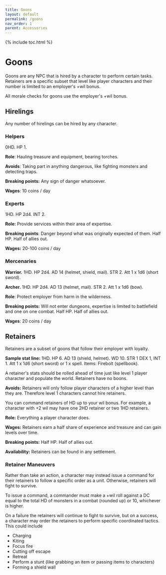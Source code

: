 ```yaml
---
title: Goons
layout: default
permalink: /goons
nav_order: 1
parent: Accessories
---
```

{% include toc.html %}

# Goons

Goons are any NPC that is hired by a character to perform certain tasks. Retainers are a specific subset that level like player characters and their number is limited to an employer's +wil bonus.

All morale checks for goons use the employer's +wil bonus. 

## Hirelings 

Any number of hirelings can be hired by any character. 

### Helpers

0HD. HP 1.

**Role**: Hauling treasure and equipment, bearing torches. 

**Avoids**: Taking part in anything dangerous, like fighting monsters and detecting traps. 

**Breaking points:** Any sign of danger whatsoever. 

**Wages**: 10 coins / day

### Experts

1HD. HP 2d4. INT 2. 

**Role:** Provide services within their area of expertise. 

**Breaking points**: Danger beyond what was originally expected of them. Half HP. Half of allies out.

**Wages:** 20-100 coins / day

### Mercenaries

**Warrior.** 1HD. HP 2d4. AD 14 (helmet, shield, mail). STR 2. Att 1 x 1d6 (short sword).

**Archer.** 1HD. HP 2d4. AD 13 (helmet, mail). STR 2. Att 1 x 1d6 (bow).

**Role**: Protect employer from harm in the wilderness. 

**Breaking points:** Will not enter dungeons, expertise is limited to battlefield and one on one combat. Half HP. Half of allies out.

**Wages**: 20 coins / day

## Retainers

Retainers are a subset of goons that follow their employer with loyalty.

**Sample stat line:** 1HD. HP 6. AD 13 (shield, helmet). WD 10. STR 1 DEX 1, INT 1. Att 1 x 1d6 (short sword) or 1 x spell. Items: Firebolt (spellbook).

A retainer's stats should be rolled ahead of time just like level 1 player character and populate the world. Retainers have no boons.

**Avoids:** Retainers will only follow player characters of a higher level than they are. Therefore level 1 characters cannot hire retainers. 

You can command retainers of HD up to your wil bonus. For example, a character with +2 wil may have one 2HD retainer or two 1HD retainers.

**Role:** Everything a player character does. 

**Wages:** Retainers earn a half share of experience and treasure and can gain levels over time.

**Breaking points:** Half HP. Half of allies out.

**Availability:** Retainers can be found in any settlement. 

### Retainer Maneuvers

Rather than take an action, a character may instead issue a command for their retainers to follow a specific order as a unit. Otherwise, retainers will fight to survive. 

To issue a command, a commander must make a +wil roll against a DC equal to the total HD of monsters in a combat (rounded up) or 10, whichever is higher.

On a failure the retainers will continue to fight to survive, but on a success, a character may order the retainers to perform specific coordinated tactics. This could include

- Charging
- Kiting
- Focus fire
- Cutting off escape
- Retreat
- Perform a stunt (like grabbing an item or passing items to characters)
- Forming a shield wall